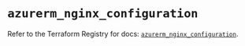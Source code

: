 # `azurerm_nginx_configuration`

Refer to the Terraform Registry for docs: [`azurerm_nginx_configuration`](https://registry.terraform.io/providers/hashicorp/azurerm/4.12.0/docs/resources/nginx_configuration).
